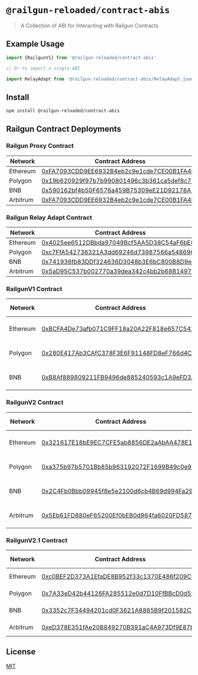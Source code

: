 # `@railgun-reloaded/contract-abis`

> A Collection of ABI for Interacting with Railgun Contracts

## Example Usage

```js
import {RailgunV1} from '@railgun-reloaded/contract-abis'

// Or to import a single ABI

import RelayAdapt from '@railgun-reloaded/contract-abis/RelayAdapt.json'
```

## Install

```sh
npm install @railgun-reloaded/contract-abis
```

## Railgun Contract Deployments

### Railgun Proxy Contract

| **Network** | **Contract Address** 	                    |
|-------------|---------------------------------------------|
| Ethereum    | [0xFA7093CDD9EE6932B4eb2c9e1cde7CE00B1FA4b9](https://etherscan.io/address/0xFA7093CDD9EE6932B4eb2c9e1cde7CE00B1FA4b9)    |
| Polygon     | [0x19b620929f97b7b990801496c3b361ca5def8c71](https://polygonscan.com/address/0x19b620929f97b7b990801496c3b361ca5def8c71) |
| BNB         | [0x590162bf4b50F6576a459B75309eE21D92178A10](https://bscscan.com/address/0x590162bf4b50F6576a459B75309eE21D92178A10)     |
| Arbitrum    | [0xFA7093CDD9EE6932B4eb2c9e1cde7CE00B1FA4b9](https://arbiscan.io/address/0xFA7093CDD9EE6932B4eb2c9e1cde7CE00B1FA4b9)     |

### Railgun Relay Adapt Contract

| **Network** | **Contract Address** 	                    |
|-------------|---------------------------------------------|
| Ethereum    | [0x4025ee6512DBbda97049Bcf5AA5D38C54aF6bE8a](https://etherscan.io/address/0x4025ee6512DBbda97049Bcf5AA5D38C54aF6bE8a)    |
| Polygon     | [0xc7FfA542736321A3dd69246d73987566a5486968](https://polygonscan.com/address/0xc7FfA542736321A3dd69246d73987566a5486968) |
| BNB         | [0x741936fb83DDf324636D3048b3E6bC800B8D9e12](https://bscscan.com/address/0x741936fb83DDf324636D3048b3E6bC800B8D9e12)     |
| Arbitrum    | [0x5aD95C537b002770a39dea342c4bb2b68B1497aA](https://arbiscan.io/address/0x5aD95C537b002770a39dea342c4bb2b68B1497aA)     |

### RailgunV1 Contract

| **Network** | **Contract Address** 	| **Block Range** 	| **Transaction Index** 	| **Transaction Hash** |	
|-------------|-------------------------|-------------------|---------------------------|----------------------|
| Ethereum    | [0xBCFA4De73afb071C9FF18a20A22F818e657C541a](https://etherscan.io/address/0xBCFA4De73afb071C9FF18a20A22F818e657C541a) | 14737691 - 16076750 | 257 |[0x2bd98cd135e2eaf7b7239bb4951a043f655629b5d0f0ca12334ce05718512361](https://etherscan.io/tx/0x2bd98cd135e2eaf7b7239bb4951a043f655629b5d0f0ca12334ce05718512361)|
| Polygon     | [0x280E417Ab3CAfC378F3E6F91148FD8eF766d4C95](https://polygonscan.com/address/0x280E417Ab3CAfC378F3E6F91148FD8eF766d4C95) | 28083766 - 36219104 | 46 |[0x1eadf010811837102006cb9f0c3248ad98403d0577517130fd4d898284eb1dad](https://polygonscan.com/tx/0x1eadf010811837102006cb9f0c3248ad98403d0577517130fd4d898284eb1dad)|
| BNB         | [0xB8Af889809211FB9496de885240593c1A9eFD3A9](https://bscscan.com/address/0xB8Af889809211FB9496de885240593c1A9eFD3A9) | 17633701 - 23478204 | 64 |[0x8c5c12251678da3d5f497e8a59a8f4a351557fbee4abd35ebcb186a5ee78d26c](https://bscscan.com/tx/0x8c5c12251678da3d5f497e8a59a8f4a351557fbee4abd35ebcb186a5ee78d26c)|

### RailgunV2 Contract

| **Network** | **Contract Address** 	| **Block Range** 	| **Transaction Index** 	| **Transaction Hash** |	
|-------------|-------------------------|-------------------|---------------------------|----------------------|
| Ethereum    | [0x321617E18bE9EC7CFE5ab8856DE2aAbAA478E13B](https://etherscan.io/address/0x321617E18bE9EC7CFE5ab8856DE2aAbAA478E13B) | 16076750 - 16790263 | 182 |[0xab0625746a64ed88fd040a39bdbe9ed930328d9b09245b36cd1d9a64444dad95](https://etherscan.io/tx/0xab0625746a64ed88fd040a39bdbe9ed930328d9b09245b36cd1d9a64444dad95)|
| Polygon     | [0xa375b97b5701Bb85b963192072F1699B49c0e9F7](https://polygonscan.com/address/0xa375b97b5701Bb85b963192072F1699B49c0e9F7) | 36219104 - 40143539 | 129 |[0x29d6d90f2efa6a05ea8342e6e9730a33f98f63fef1a15916829b763fac5f9216](https://polygonscan.com/tx/0x29d6d90f2efa6a05ea8342e6e9730a33f98f63fef1a15916829b763fac5f9216)|
| BNB         | [0x2C4Fb0Bbb09945f8e5e2100d6cb4B69d994Fa293](https://bscscan.com/address/0x2C4Fb0Bbb09945f8e5e2100d6cb4B69d994Fa293) | 23478204 - 26313947  | 106 |[0xba6271a84228b7e87078268c89150351cbcc1ff6fead26a66e67a25184122ac2](https://bscscan.com/tx/0xba6271a84228b7e87078268c89150351cbcc1ff6fead26a66e67a25184122ac2)|
| Arbitrum    | [0x5Eb61FD880eF65200Ef0bEB0d964fa6020FD5877](https://arbiscan.io/address/0x5eb61fd880ef65200ef0beb0d964fa6020fd5877) | 56109874 - 68196853  | 1 |[0xcd029a8262641a1871f79dc2e0593a0d921deccdffc4949aa249548ca8f2f02d](https://arbiscan.io/tx/0xcd029a8262641a1871f79dc2e0593a0d921deccdffc4949aa249548ca8f2f02d)|

### RailgunV2.1 Contract

| **Network** | **Contract Address** 	| **Block Range** 	| **Transaction Index** 	| **Transaction Hash** |	
|-------------|-------------------------|-------------------|---------------------------|----------------------|
| Ethereum    | [0xc0BEF2D373A1EfaDE8B952f33c1370E486f209Cc](https://etherscan.io/address/0xc0BEF2D373A1EfaDE8B952f33c1370E486f209Cc) | 16790263 - latest | 112 |[0xe001ac69697083957933db13ff27c56769ce8826d4ab676b3965d7a44b9f0668](https://etherscan.io/tx/0xe001ac69697083957933db13ff27c56769ce8826d4ab676b3965d7a44b9f0668)|
| Polygon     | [0x7A33eD42b44126FA285512e0d7D10FfBBcD0d559](https://polygonscan.com/address/0x7A33eD42b44126FA285512e0d7D10FfBBcD0d559) | 40143539 - latest | 73 |[0x27c85b2685f558ae745706dd8d3a72330cd2e532dcbd07ca839f5afa4fcc3e6c](https://polygonscan.com/tx/0x27c85b2685f558ae745706dd8d3a72330cd2e532dcbd07ca839f5afa4fcc3e6c)|
| BNB         | [0x3352c7F34494201cd0F3621A8885B9f201582C24](https://bscscan.com/address/0x3352c7F34494201cd0F3621A8885B9f201582C24) | 26313947 - latest  | 123 |[0xf93d5313866a88e62cf4d8775691406b773c92b0f1ef4387897051a380e3b245](https://bscscan.com/tx/0xf93d5313866a88e62cf4d8775691406b773c92b0f1ef4387897051a380e3b245)|
| Arbitrum    | [0xeD378E351fAe20B849270B391aC4A973Df9E87bF](https://arbiscan.io/address/0xeD378E351fAe20B849270B391aC4A973Df9E87bF) | 68196853 - latest  | 1 |[0xca122fb81cc6802101ff1242703ba0a9d4175ed5e105741d84975a162e8fdd55](https://arbiscan.io/tx/0xca122fb81cc6802101ff1242703ba0a9d4175ed5e105741d84975a162e8fdd55)|

## License

[MIT](LICENSE)